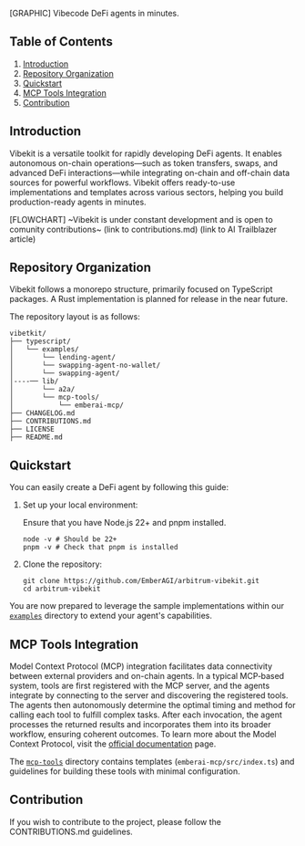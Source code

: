 [GRAPHIC]
Vibecode DeFi agents in minutes.

## Table of Contents

1.  [Introduction](#introduction)
2.  [Repository Organization](#repository-organization)
3.  [Quickstart](#quickstart)
4.  [MCP Tools Integration](#mcp-tools-integration)
5.  [Contribution](#contribution)

## Introduction

Vibekit is a versatile toolkit for rapidly developing DeFi agents. It enables autonomous on-chain operations—such as token transfers, swaps, and advanced DeFi interactions—while integrating on-chain and off-chain data sources for powerful workflows. Vibekit offers ready-to-use implementations and templates across various sectors, helping you build production-ready agents in minutes.

[FLOWCHART]
~Vibekit is under constant development and is open to comunity contributions~ (link to contributions.md) (link to AI Trailblazer article)


## Repository Organization

Vibekit follows a monorepo structure, primarily focused on TypeScript packages. A Rust implementation is planned for release in the near future.

The repository layout is as follows:

```
vibetkit/
├── typescript/
│   └── examples/
│       └── lending-agent/
│       └── swapping-agent-no-wallet/
│       └── swapping-agent/
│----── lib/
│       └── a2a/
│       └── mcp-tools/
│           └── emberai-mcp/
├── CHANGELOG.md
├── CONTRIBUTIONS.md
├── LICENSE
├── README.md
```

## Quickstart

You can easily create a DeFi agent by following this guide:

1. Set up your local environment:

   Ensure that you have Node.js 22+ and pnpm installed.

   ```
   node -v # Should be 22+
   pnpm -v # Check that pnpm is installed
   ```

2. Clone the repository:
   ```
   git clone https://github.com/EmberAGI/arbitrum-vibekit.git
   cd arbitrum-vibekit
   ```

You are now prepared to leverage the sample implementations within our [`examples`](https://github.com/EmberAGI/arbitrum-vibekit/tree/main/typescript/examples) directory to extend your agent's capabilities.

## MCP Tools Integration

Model Context Protocol (MCP) integration facilitates data connectivity between external providers and on-chain agents. In a typical MCP‑based system, tools are first registered with the MCP server, and the agents integrate by connecting to the server and discovering the registered tools. The agents then autonomously determine the optimal timing and method for calling each tool to fulfill complex tasks. After each invocation, the agent processes the returned results and incorporates them into its broader workflow, ensuring coherent outcomes. To learn more about the Model Context Protocol, visit the [official documentation](https://modelcontextprotocol.io/introduction) page.

The [`mcp-tools`](https://github.com/EmberAGI/arbitrum-vibekit/tree/main/typescript/lib/mcp-tools) directory contains templates (`emberai-mcp/src/index.ts`) and guidelines for building these tools with minimal configuration.

## Contribution

If you wish to contribute to the project, please follow the CONTRIBUTIONS.md guidelines.
